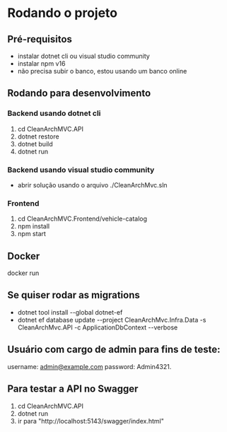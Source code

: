 # Rodando o projeto
## Pré-requisitos
- instalar dotnet cli ou visual studio community
- instalar npm v16
- não precisa subir o banco, estou usando um banco online

## Rodando para desenvolvimento
### Backend usando dotnet cli
1. cd CleanArchMVC.API
2. dotnet restore
3. dotnet build
4. dotnet run

### Backend usando visual studio community
- abrir solução usando o arquivo ./CleanArchMvc.sln

### Frontend
1. cd CleanArchMVC.Frontend/vehicle-catalog
2. npm install
3. npm start

## Docker 
docker run 

## Se quiser rodar as migrations
- dotnet tool install --global dotnet-ef
- dotnet ef database update --project CleanArchMvc.Infra.Data -s CleanArchMvc.API -c ApplicationDbContext --verbose

## Usuário com cargo de admin para fins de teste: 
username: admin@example.com
password: Admin4321.

## Para testar a API no Swagger 
1. cd CleanArchMVC.API
2. dotnet run
3. ir para "http://localhost:5143/swagger/index.html" 